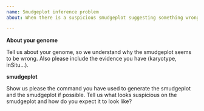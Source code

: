 ```yaml
---
name: Smudgeplot inference problem
about: When there is a suspicious smudgeplot suggesting something wrong

---
```


**About your genome**

Tell us about your genome, so we understand why the smudgeplot seems to be wrong. Also please include the evidence you have (karyotype, inSitu...).

**smudgeplot**

Show us please the command you have used to generate the smudgeplot and the smudgeplot if possible. Tell us what looks suspicious on the smudgeplot and how do you expect it to look like?
